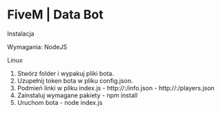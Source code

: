 # FiveM | Data Bot

Instalacja

Wymagania:
  NodeJS

Linux
  1. Stwórz folder i wypakuj pliki bota.
  2. Uzupełnij token bota w pliku config.json.
  3. Podmień linki w pliku index.js
    - http://<ip>:<port>/info.json
    - http://<ip>:<port>/players.json
  4. Zainstaluj wymagane pakiety
    - npm install
  5. Uruchom bota
    - node index.js
